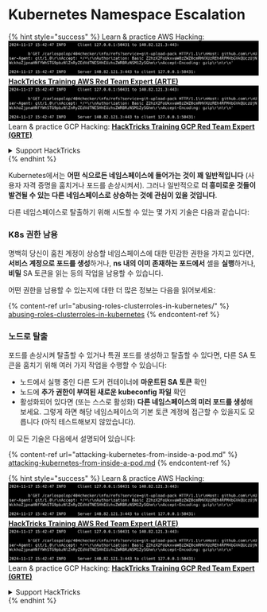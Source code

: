 # Kubernetes Namespace Escalation

{% hint style="success" %}
Learn & practice AWS Hacking:<img src="../../.gitbook/assets/image (1).png" alt="" data-size="line">[**HackTricks Training AWS Red Team Expert (ARTE)**](https://training.hacktricks.xyz/courses/arte)<img src="../../.gitbook/assets/image (1).png" alt="" data-size="line">\
Learn & practice GCP Hacking: <img src="../../.gitbook/assets/image (2).png" alt="" data-size="line">[**HackTricks Training GCP Red Team Expert (GRTE)**<img src="../../.gitbook/assets/image (2).png" alt="" data-size="line">](https://training.hacktricks.xyz/courses/grte)

<details>

<summary>Support HackTricks</summary>

* Check the [**subscription plans**](https://github.com/sponsors/carlospolop)!
* **Join the** 💬 [**Discord group**](https://discord.gg/hRep4RUj7f) or the [**telegram group**](https://t.me/peass) or **follow** us on **Twitter** 🐦 [**@hacktricks\_live**](https://twitter.com/hacktricks\_live)**.**
* **Share hacking tricks by submitting PRs to the** [**HackTricks**](https://github.com/carlospolop/hacktricks) and [**HackTricks Cloud**](https://github.com/carlospolop/hacktricks-cloud) github repos.

</details>
{% endhint %}

Kubernetes에서는 **어떤 식으로든 네임스페이스에 들어가는 것이 꽤 일반적입니다** (사용자 자격 증명을 훔치거나 포드를 손상시켜서). 그러나 일반적으로 **더 흥미로운 것들이 발견될 수 있는 다른 네임스페이스로 상승하는 것에 관심이 있을 것입니다**.

다른 네임스페이스로 탈출하기 위해 시도할 수 있는 몇 가지 기술은 다음과 같습니다:

### K8s 권한 남용

명백히 당신이 훔친 계정이 상승할 네임스페이스에 대한 민감한 권한을 가지고 있다면, **서비스 계정으로 포드를 생성**하거나, **ns 내의 이미 존재하는 포드에서** 셸을 **실행**하거나, **비밀** SA 토큰을 읽는 등의 작업을 남용할 수 있습니다.

어떤 권한을 남용할 수 있는지에 대한 더 많은 정보는 다음을 읽어보세요:

{% content-ref url="abusing-roles-clusterroles-in-kubernetes/" %}
[abusing-roles-clusterroles-in-kubernetes](abusing-roles-clusterroles-in-kubernetes/)
{% endcontent-ref %}

### 노드로 탈출

포드를 손상시켜 탈출할 수 있거나 특권 포드를 생성하고 탈출할 수 있다면, 다른 SA 토큰을 훔치기 위해 여러 가지 작업을 수행할 수 있습니다:

* 노드에서 실행 중인 다른 도커 컨테이너에 **마운트된 SA 토큰** 확인
* 노드에 **추가 권한이 부여된 새로운 kubeconfig 파일** 확인
* 활성화되어 있다면 (또는 스스로 활성화) **다른 네임스페이스의 미러 포드를 생성**해 보세요. 그렇게 하면 해당 네임스페이스의 기본 토큰 계정에 접근할 수 있을지도 모릅니다 (아직 테스트해보지 않았습니다).

이 모든 기술은 다음에서 설명되어 있습니다:

{% content-ref url="attacking-kubernetes-from-inside-a-pod.md" %}
[attacking-kubernetes-from-inside-a-pod.md](attacking-kubernetes-from-inside-a-pod.md)
{% endcontent-ref %}

{% hint style="success" %}
Learn & practice AWS Hacking:<img src="../../.gitbook/assets/image (1).png" alt="" data-size="line">[**HackTricks Training AWS Red Team Expert (ARTE)**](https://training.hacktricks.xyz/courses/arte)<img src="../../.gitbook/assets/image (1).png" alt="" data-size="line">\
Learn & practice GCP Hacking: <img src="../../.gitbook/assets/image (2).png" alt="" data-size="line">[**HackTricks Training GCP Red Team Expert (GRTE)**<img src="../../.gitbook/assets/image (2).png" alt="" data-size="line">](https://training.hacktricks.xyz/courses/grte)

<details>

<summary>Support HackTricks</summary>

* Check the [**subscription plans**](https://github.com/sponsors/carlospolop)!
* **Join the** 💬 [**Discord group**](https://discord.gg/hRep4RUj7f) or the [**telegram group**](https://t.me/peass) or **follow** us on **Twitter** 🐦 [**@hacktricks\_live**](https://twitter.com/hacktricks\_live)**.**
* **Share hacking tricks by submitting PRs to the** [**HackTricks**](https://github.com/carlospolop/hacktricks) and [**HackTricks Cloud**](https://github.com/carlospolop/hacktricks-cloud) github repos.

</details>
{% endhint %}
